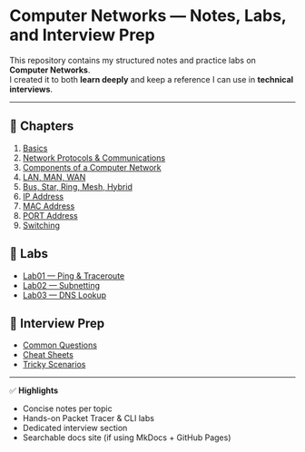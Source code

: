 # Computer Networks — Notes, Labs, and Interview Prep

This repository contains my structured notes and practice labs on **Computer Networks**.  
I created it to both **learn deeply** and keep a reference I can use in **technical interviews**.

---

## 📖 Chapters
<!-- 1. [Basics](./docs/01_basics.md)
2. [Network Protocols & Communications](./docs/02_Network Protocols & Communications.md)
3. [Components of a Computer Network](./docs/03_Components of a Computer Network.md)
4. [LAN ,MAN, WAN](./docs/04_Classification of Computer Networks.md)
5. [Bus , Star, Ring, Mesh, Hybrid](./docs/05_Network Topology.md)
6. [IP Address](./docs/06_Basics of IP Addressing.md)
7. [MAC Address](./docs/07_Basics of MAC Addressing.md)
8. [PORT Address](./docs/08 - Basics of Port Addressing.md)
9. [Switching](./docs/09_Switching Techniques in Computer Networksmd) -->

1. [Basics](./docs/01_basics.md)
2. [Network Protocols & Communications](./docs/02_Network%20Protocols%20%26%20Communications.md)
3. [Components of a Computer Network](./docs/03_Components%20of%20a%20Computer%20Network.md)
4. [LAN, MAN, WAN](./docs/04_Classification%20of%20Computer%20Networks.md)
5. [Bus, Star, Ring, Mesh, Hybrid](./docs/05_Network%20Topology.md)
6. [IP Address](./docs/06_Basics%20of%20IP%20Addressing.md)
7. [MAC Address](./docs/07_Basics%20of%20MAC%20Addressing.md)
8. [PORT Address](./docs/08%20-%20Basics%20of%20Port%20Addressing.md)
9. [Switching](./docs/09_Switching%20Techniques%20in%20Computer%20Networks.md)
## 🧪 Labs
- [Lab01 — Ping & Traceroute](./labs/lab01_ping_traceroute.md)
- [Lab02 — Subnetting](./labs/lab02_subnetting.md)
- [Lab03 — DNS Lookup](./labs/lab03_dns_lookup.md)

## 💼 Interview Prep
- [Common Questions](./interview-prep/common_questions.md)
- [Cheat Sheets](./interview-prep/cheat_sheets.md)
- [Tricky Scenarios](./interview-prep/tricky_scenarios.md)

---

✅ **Highlights**
- Concise notes per topic  
- Hands-on Packet Tracer & CLI labs  
- Dedicated interview section  
- Searchable docs site (if using MkDocs + GitHub Pages)
